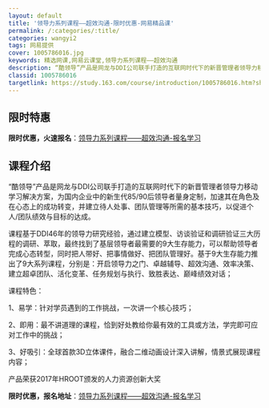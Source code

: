 ```yaml
---
layout: default
title: '领导力系列课程——超效沟通-限时优惠-网易精品课'
permalink: /:categories/:title/
categories: wangyi2
tags: 网易提供
cover: 1005786016.jpg
keywords: 精选网课,网易云课堂,领导力系列课程——超效沟通
description: “酷领导”产品是网龙与DDI公司联手打造的互联网时代下的新晋管理者领导力移动学习解决方案，为国内企业中的新生代85/90
classid: 1005786016
targetlink: https://study.163.com/course/introduction/1005786016.htm?share=1&shareId=1025206652&utm_campaign=share&utm_medium=iphoneShare&utm_source=&utm_u=1025206652
---
```


## 限时特惠

**限时优惠，火速报名**：[领导力系列课程——超效沟通-报名学习](https://study.163.com/course/introduction/1005786016.htm?share=1&shareId=1025206652&utm_campaign=share&utm_medium=iphoneShare&utm_source=&utm_u=1025206652)

## 课程介绍

“酷领导”产品是网龙与DDI公司联手打造的互联网时代下的新晋管理者领导力移动学习解决方案，为国内企业中的新生代85/90后领导者量身定制，加速其在角色及在心态上的成功转变，并建立待人处事、团队管理等所需的基本技巧，以促进个人/团队绩效与目标的达成。

课程基于DDI46年的领导力研究经验，通过建立模型、访谈验证和调研验证三大历程的调研、萃取，最终找到了基层领导者最需要的9大生存能力，可以帮助领导者完成心态转型，同时把人带好、把事情做好、把团队管理好。基于9大生存能力推出了9大系列课程，分别是：开启领导力之门、卓越辅导、超效沟通、效率决策、建立超卓团队、活化变革、任务规划与执行、致胜表达、巅峰绩效对话；

课程特色：

1、易学：针对学员遇到的工作挑战，一次讲一个核心技巧；

2、即用：最不讲道理的课程，恰到好处教给你最有效的工具或方法，学完即可应对工作中的挑战；

3、好吸引：全球首款3D立体课件，融合二维动画设计深入讲解，情景式展现课程内容；

产品荣获2017年HROOT颁发的人力资源创新大奖

**限时优惠，报名地址**：[领导力系列课程——超效沟通-报名学习](https://study.163.com/course/introduction/1005786016.htm?share=1&shareId=1025206652&utm_campaign=share&utm_medium=iphoneShare&utm_source=&utm_u=1025206652)

